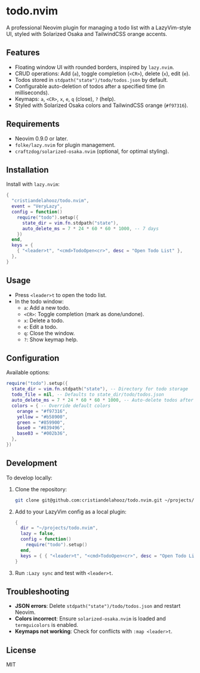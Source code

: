 # todo.nvim

A professional Neovim plugin for managing a todo list with a LazyVim-style UI, styled with Solarized Osaka and TailwindCSS orange accents.

## Features

- Floating window UI with rounded borders, inspired by `lazy.nvim`.
- CRUD operations: Add (`a`), toggle completion (`<CR>`), delete (`x`), edit (`e`).
- Todos stored in `stdpath("state")/todo/todos.json` by default.
- Configurable auto-deletion of todos after a specified time (in milliseconds).
- Keymaps: `a`, `<CR>`, `x`, `e`, `q` (close), `?` (help).
- Styled with Solarized Osaka colors and TailwindCSS orange (`#f97316`).

## Requirements

- Neovim 0.9.0 or later.
- `folke/lazy.nvim` for plugin management.
- `craftzdog/solarized-osaka.nvim` (optional, for optimal styling).

## Installation

Install with `lazy.nvim`:

```lua
{
  "cristiandelahooz/todo.nvim",
  event = "VeryLazy",
  config = function()
    require("todo").setup({
      state_dir = vim.fn.stdpath("state"),
      auto_delete_ms = 7 * 24 * 60 * 60 * 1000, -- 7 days
    })
  end,
  keys = {
    { "<leader>t", "<cmd>TodoOpen<cr>", desc = "Open Todo List" },
  },
}
```

## Usage

- Press `<leader>t` to open the todo list.
- In the todo window:
  - `a`: Add a new todo.
  - `<CR>`: Toggle completion (mark as done/undone).
  - `x`: Delete a todo.
  - `e`: Edit a todo.
  - `q`: Close the window.
  - `?`: Show keymap help.

## Configuration

Available options:

```lua
require("todo").setup({
  state_dir = vim.fn.stdpath("state"), -- Directory for todo storage
  todo_file = nil, -- Defaults to state_dir/todo/todos.json
  auto_delete_ms = 7 * 24 * 60 * 60 * 1000, -- Auto-delete todos after 7 days
  colors = { -- Override default colors
    orange = "#f97316",
    yellow = "#b58900",
    green = "#859900",
    base0 = "#839496",
    base03 = "#002b36",
  },
})
```

## Development

To develop locally:

1. Clone the repository:

   ```bash
   git clone git@github.com:cristiandelahooz/todo.nvim.git ~/projects/todo.nvim
   ```

2. Add to your LazyVim config as a local plugin:

   ```lua
   {
     dir = "~/projects/todo.nvim",
     lazy = false,
     config = function()
       require("todo").setup()
     end,
     keys = { { "<leader>t", "<cmd>TodoOpen<cr>", desc = "Open Todo List" } },
   }
   ```

3. Run `:Lazy sync` and test with `<leader>t`.

## Troubleshooting

- **JSON errors**: Delete `stdpath("state")/todo/todos.json` and restart Neovim.
- **Colors incorrect**: Ensure `solarized-osaka.nvim` is loaded and `termguicolors` is enabled.
- **Keymaps not working**: Check for conflicts with `:map <leader>t`.

## License

MIT
